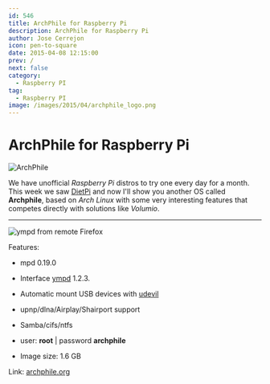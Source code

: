 ```yaml
---
id: 546
title: ArchPhile for Raspberry Pi
description: ArchPhile for Raspberry Pi
author: Jose Cerrejon
icon: pen-to-square
date: 2015-04-08 12:15:00
prev: /
next: false
category:
  - Raspberry PI
tag:
  - Raspberry PI
image: /images/2015/04/archphile_logo.png
---
```


# ArchPhile for Raspberry Pi

![ArchPhile](/images/2015/04/archphile_logo.png)

We have unofficial *Raspberry Pi* distros to try one every day for a month. This week we saw [DietPi](/post.php?id=545) and now I'll show you another OS called **Archphile**, based on *Arch Linux* with some very interesting features that competes directly with solutions like *Volumio*.

- - -
![ympd from remote Firefox](/images/2015/04/archphile.png "ympd from remote Firefox")

Features:

* mpd 0.19.0

* Interface [ympd](http://www.ympd.org/) 1.2.3. 

* Automatic mount USB devices with [udevil](http://ignorantguru.github.io/udevil/)

* upnp/dlna/Airplay/Shairport support

* Samba/cifs/ntfs

* user: **root** | password **archphile**

* Image size: 1.6 GB

Link: [archphile.org](http://archphile.org)